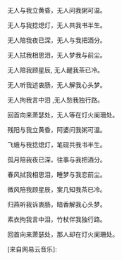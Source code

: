 无人与我立黄昏，无人问我粥可温。

无人与我捻熄灯，无人共我书半生。

无人陪我夜已深，无人与我把酒分。

无人拭我相思泪，无人梦我与前尘。

无人陪我顾星辰,  无人醒我茶已冷。

无人听我述衷肠，无人解我心头梦。

无人拘我言中泪 ,无人愁我独行路。

回首向来萧瑟处，无人等在灯火阑珊处。



残阳与我立黄昏，阿婆问我粥可温。

飞蛾与我捻熄灯，笔砚共我书半生。

孤月陪我夜已深，往事与我把酒分。

春风拭我相思泪，睡梦与我恋前尘。

微风陪我顾星辰，案几知我茶已冷。

归燕听我诉衷肠，暗香解我心头梦。

素衣拘我言中泪，竹杖伴我独行路。

回首向来萧瑟处，那人却在灯火阑珊处。



[来自网易云音乐]: 

